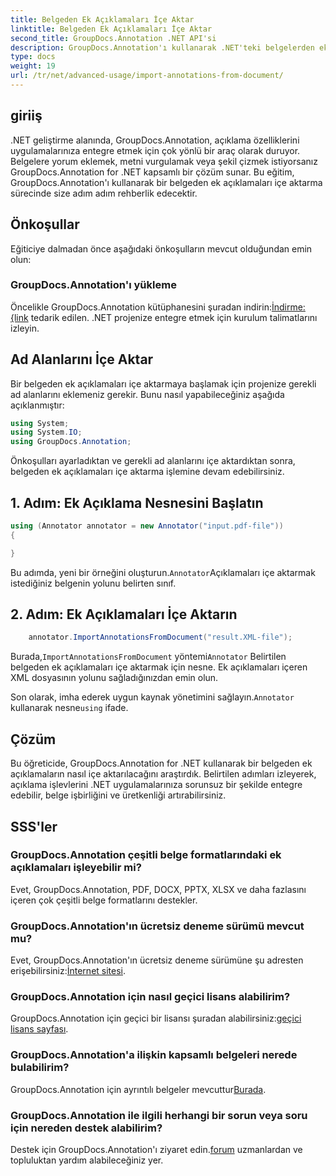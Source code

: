 ```yaml
---
title: Belgeden Ek Açıklamaları İçe Aktar
linktitle: Belgeden Ek Açıklamaları İçe Aktar
second_title: GroupDocs.Annotation .NET API'si
description: GroupDocs.Annotation'ı kullanarak .NET'teki belgelerden ek açıklamaları nasıl içe aktaracağınızı öğrenin. Sorunsuz entegrasyon için adım adım eğitimimizi izleyin.
type: docs
weight: 19
url: /tr/net/advanced-usage/import-annotations-from-document/
---
```

## giriiş
.NET geliştirme alanında, GroupDocs.Annotation, açıklama özelliklerini uygulamalarınıza entegre etmek için çok yönlü bir araç olarak duruyor. Belgelere yorum eklemek, metni vurgulamak veya şekil çizmek istiyorsanız GroupDocs.Annotation for .NET kapsamlı bir çözüm sunar. Bu eğitim, GroupDocs.Annotation'ı kullanarak bir belgeden ek açıklamaları içe aktarma sürecinde size adım adım rehberlik edecektir.
## Önkoşullar
Eğiticiye dalmadan önce aşağıdaki önkoşulların mevcut olduğundan emin olun:
### GroupDocs.Annotation'ı yükleme
 Öncelikle GroupDocs.Annotation kütüphanesini şuradan indirin:[İndirme: {link](https://releases.groupdocs.com/annotation/net/) tedarik edilen. .NET projenize entegre etmek için kurulum talimatlarını izleyin.

## Ad Alanlarını İçe Aktar
Bir belgeden ek açıklamaları içe aktarmaya başlamak için projenize gerekli ad alanlarını eklemeniz gerekir. Bunu nasıl yapabileceğiniz aşağıda açıklanmıştır:

```csharp
using System;
using System.IO;
using GroupDocs.Annotation;
```

Önkoşulları ayarladıktan ve gerekli ad alanlarını içe aktardıktan sonra, belgeden ek açıklamaları içe aktarma işlemine devam edebilirsiniz.
## 1. Adım: Ek Açıklama Nesnesini Başlatın
```csharp
using (Annotator annotator = new Annotator("input.pdf-file"))
{

}
```
 Bu adımda, yeni bir örneğini oluşturun.`Annotator`Açıklamaları içe aktarmak istediğiniz belgenin yolunu belirten sınıf.
## 2. Adım: Ek Açıklamaları İçe Aktarın
```csharp
	annotator.ImportAnnotationsFromDocument("result.XML-file");
```
 Burada,`ImportAnnotationsFromDocument` yöntemi`Annotator` Belirtilen belgeden ek açıklamaları içe aktarmak için nesne. Ek açıklamaları içeren XML dosyasının yolunu sağladığınızdan emin olun.

 Son olarak, imha ederek uygun kaynak yönetimini sağlayın.`Annotator` kullanarak nesne`using` ifade.

## Çözüm
Bu öğreticide, GroupDocs.Annotation for .NET kullanarak bir belgeden ek açıklamaların nasıl içe aktarılacağını araştırdık. Belirtilen adımları izleyerek, açıklama işlevlerini .NET uygulamalarınıza sorunsuz bir şekilde entegre edebilir, belge işbirliğini ve üretkenliği artırabilirsiniz.
## SSS'ler
### GroupDocs.Annotation çeşitli belge formatlarındaki ek açıklamaları işleyebilir mi?
Evet, GroupDocs.Annotation, PDF, DOCX, PPTX, XLSX ve daha fazlasını içeren çok çeşitli belge formatlarını destekler.
### GroupDocs.Annotation'ın ücretsiz deneme sürümü mevcut mu?
 Evet, GroupDocs.Annotation'ın ücretsiz deneme sürümüne şu adresten erişebilirsiniz:[İnternet sitesi](https://releases.groupdocs.com/).
### GroupDocs.Annotation için nasıl geçici lisans alabilirim?
 GroupDocs.Annotation için geçici bir lisansı şuradan alabilirsiniz:[geçici lisans sayfası](https://purchase.groupdocs.com/temporary-license/).
### GroupDocs.Annotation'a ilişkin kapsamlı belgeleri nerede bulabilirim?
 GroupDocs.Annotation için ayrıntılı belgeler mevcuttur[Burada](https://reference.groupdocs.com/annotation/net/).
### GroupDocs.Annotation ile ilgili herhangi bir sorun veya soru için nereden destek alabilirim?
 Destek için GroupDocs.Annotation'ı ziyaret edin.[forum](https://forum.groupdocs.com/c/annotation/10) uzmanlardan ve topluluktan yardım alabileceğiniz yer.